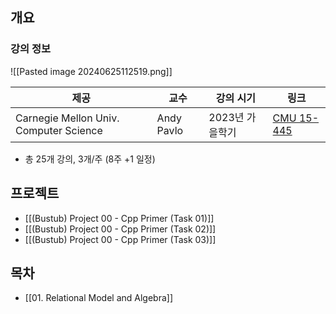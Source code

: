 ## 개요

### 강의 정보

![[Pasted image 20240625112519.png]]

| 제공                                     | 교수         | 강의 시기      | 링크                                                       |
| -------------------------------------- | ---------- | ---------- | -------------------------------------------------------- |
| Carnegie Mellon Univ. Computer Science | Andy Pavlo | 2023년 가을학기 | [CMU 15-445](https://15445.courses.cs.cmu.edu/fall2023/) |
- 총 25개 강의, 3개/주 (8주 +1 일정)

## 프로젝트

- [[(Bustub) Project 00 - Cpp Primer (Task 01)]]
- [[(Bustub) Project 00 - Cpp Primer (Task 02)]]
- [[(Bustub) Project 00 - Cpp Primer (Task 03)]]

## 목차

- [[01. Relational Model and Algebra]]